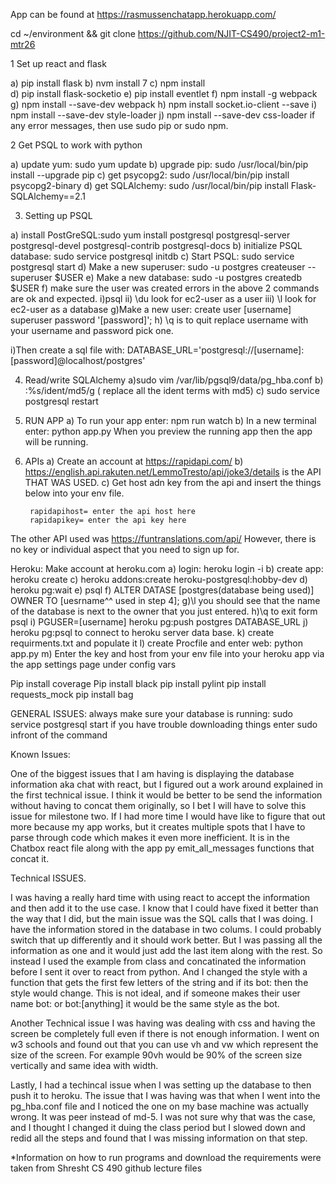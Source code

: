 App can be found at https://rasmussenchatapp.herokuapp.com/

cd ~/environment && git clone https://github.com/NJIT-CS490/project2-m1-mtr26

1 Set up react and flask

a) pip install flask
b) nvm install 7 
c) npm install  
d) pip install flask-socketio
e) pip install eventlet
f) npm install -g webpack
g) npm install --save-dev webpack
h) npm install socket.io-client --save
i) npm install --save-dev style-loader 
j) npm install --save-dev css-loader 
	if any error messages, then use sudo pip or sudo npm. 

2 Get PSQL to work with python 

a) update yum: sudo yum update
b) upgrade pip: sudo /usr/local/bin/pip install --upgrade pip
c) get psycopg2: sudo /usr/local/bin/pip install psycopg2-binary
d) get SQLAlchemy: sudo /usr/local/bin/pip install Flask-SQLAlchemy==2.1

3) Setting up PSQL

a) install PostGreSQL:sudo yum install postgresql postgresql-server postgresql-devel postgresql-contrib postgresql-docs
b) initialize PSQL database: sudo service postgresql initdb 
c) Start PSQL: sudo service postgresql start
d) Make a new superuser: sudo -u postgres createuser --superuser $USER
e) Make a new database: sudo -u postgres createdb $USER
f) make sure the user was created errors in the above 2 commands are ok and expected. 
 	i)psql
	ii) \du look for ec2-user as a user
	iii) \l look for ec2-user as a database
g)Make a new user: create user [username] superuser password '[password]'; 
h) \q is to quit
replace username with your username and password pick one. 

i)Then create a sql file with: DATABASE_URL='postgresql://[username]:[password]@localhost/postgres'
	
4) Read/write SQLAlchemy
a)sudo vim /var/lib/pgsql9/data/pg_hba.conf
b) :%s/ident/md5/g ( replace all the ident terms with md5)
c) sudo service postgresql restart

5) RUN APP
a) To run your app enter: npm run watch
b) In a new terminal enter: python app.py
	When you preview the running app then the app will be running.

6) APIs
a) Create an account at https://rapidapi.com/ 
b) https://english.api.rakuten.net/LemmoTresto/api/joke3/details is the API THAT WAS USED.
c) Get host adn key from the api and insert the things below into your env file. 

        rapidapihost= enter the api host here 
        rapidapikey= enter the api key here

The other API used was
https://funtranslations.com/api/ 
However, there is no key or individual aspect that you need to sign up for. 


Heroku: 
Make account at heroku.com
a) login: heroku login -i
b) create app: heroku create
c) heroku addons:create heroku-postgresql:hobby-dev
d) heroku pg:wait
e) psql
f) ALTER DATASE [postgres(database being used)] OWNER TO [uesrname^^ used in step 4];
g)\l you should see that the name of the database is next to the owner that you just entered. 
h)\q to exit form psql
i) PGUSER=[username] heroku pg:push postgres DATABASE_URL
j) heroku pg:psql to connect to heroku server data base.
k) create requirments.txt and populate it
l) create Procfile and enter web: python app.py
m) Enter the key and host from your env file into your heroku app via the app settings page under config vars




Pip install coverage
Pip install black
pip install pylint
pip install requests_mock
pip install bag

GENERAL ISSUES: always make sure your database is running: sudo service postgresql start
if you have trouble downloading things enter sudo infront of the command

Known Issues:

One of the biggest issues that I am having is displaying the database information aka chat with react, but I figured out a work around explained in the first technical issue. I think it would be better to be send the information without having to concat them originally, so I bet I will have to solve this issue for milestone two. If I had more time I would have like to figure that out more because my app works, but it creates multiple spots that I have to parse through code which makes it even more inefficient. It is in the Chatbox react file along with the app py emit_all_messages functions that concat it. 


Technical ISSUES.

I was having a really hard time with using react to accept the information and then add it to the use case. I know that I could have fixed it better than the way that I did, but the main issue was the SQL calls that I was doing. I have the information stored in the database in two colums. I could probably switch that up differently and it should work better. But I was passing all the information as one and it would just add the last item along with the rest. So instead I used the example from class and concatinated the information before I sent it over to react from python. And I changed the style with a function that gets the first few letters of the string and if its bot: then the style would change. This is not ideal, and if someone makes their user name bot: or bot:[anything] it would be the same style as the bot. 

Another Technical issue I was having was dealing with css and having the screen be completely full even if there is not enough information. I went on w3 schools and found out that you can use vh and vw which represent the size of the screen. For example 90vh would be 90% of the screen size vertically and same idea with width. 

Lastly, I had a techincal issue when I was setting up the database to then push it to heroku. The issue that I was having was that when I went into the pg_hba.conf file and I noticed the one on my base machine was actually wrong. It was peer instead of md-5. I was not sure why that was the case, and I thought I changed it duing the class period but I slowed down and redid all the steps and found that I was missing information on that step. 

*Information on how to run programs and download the requirements were taken from Shresht CS 490 github lecture files 
